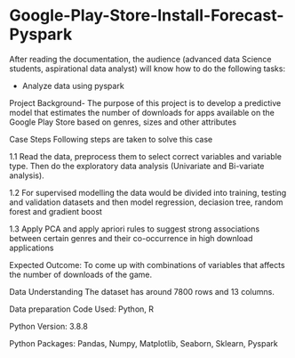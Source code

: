 # Google-Play-Store-Install-Forecast-Pyspark

After reading the documentation, the audience (advanced data Science students, aspirational data analyst) will know how to do the following tasks:

* Analyze data using pyspark

Project Background- The purpose of this project is to develop a predictive model that estimates the number of downloads for apps available on the Google Play Store based on genres, sizes and other attributes

Case Steps
Following steps are taken to solve this case

1.1 Read the data, preprocess them to select correct variables and variable type. Then do the exploratory data analysis (Univariate and Bi-variate analysis).

1.2 For supervised modelling the data would be divided into training, testing and validation datasets and then model regression, deciasion tree, random forest and gradient boost

1.3 Apply PCA and apply apriori rules to suggest strong associations between certain genres and their co-occurrence in high download applications

Expected Outcome:
To come up with combinations of variables that affects the number of downloads of the game. 

Data Understanding
The dataset has around 7800 rows and 13 columns.

Data preparation
Code Used: Python, R

Python Version: 3.8.8

Python Packages: Pandas, Numpy, Matplotlib, Seaborn, Sklearn, Pyspark

